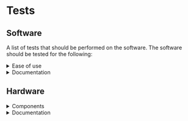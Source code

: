 # Tests

## Software

A list of tests that should be performed on the software. The software should be tested for the following:

<details>
<summary>Ease of use</summary>

- [ ] An enduser should be able to use the software without any prior knowledge
  - [ ] An enduser should be able to look and the website and know how to controll the ledstrips
  - [ ] An enduser should be able to look at the website and know how to change the settings
  - [ ] An enduser should be able to look at the website and know how to change the color of the ledstrips
  - [ ] An enduser should be able to look at the website and know how to change the brightness of the ledstrips
  - [ ] An enduser should be able to look at the website and know how to change the speed of the ledstrips
  - [ ] An enduser should be able to look at the website and know how to change the mode of the ledstrips
  - [ ] An enduser should be able to look at the website and know how to change the direction of the ledstrips
  - [ ] An enduser should be able to look at the website and know how to split a ledstrip in multiple segments
  - [ ] An enduser should be able to look at the website and know how to change the color of a segment
  - [ ] An enduser should be able to look at the website and know how to change the color of a whole ledstrip
- [x] The software should be easy to install
  - [x] An step by step installation guide should be available
  - [x] Someone with basic knowledge of computers should be able to install the software
  - [x] After setting up the config files the software should be able to start with one command
- [x] The software should be easy to configure
  - [x] A step by step configuration guide should be available with with files to edit and what to edit

</details>

<details>
<summary>Documentation</summary>

- [x] The website should have a README.md file
  - [x] The README.md file should contain a description of the software
  - [x] The README.md file should contain the technologies used
  - [x] The README.md file should contain some screenshots of the website
- [x] The backend should have a README.md file
  - [x] The README.md file should contain a description of the software
  - [x] The README.md file should contain the technologies used
  - [x] The README.md file should contain an UML diagram of the Virtual Ledstrip
  - [x] The README.md file should contain documentation of the Virtual Ledstrip
- [x] There shoud be a docs folder with a README.md file

</details>

## Hardware

<details>
<summary>Components</summary>

- [x] The converter should convert the 24V input into 5V output
- [x] The level shifter should be able to make the 3.3V signal into a 5V signal
- [x] The electrical supply should be able to power all the 5 ledstrips
- [x] Test the ledstrips
  - [x] Test the max current of the ledstrips
  - [x] Check the required voltage of the ledstrips
- [x] Test if the ESP sends a signal
- [x] Test if the ledstrips are working with the signal
  - [x] Check if the signal at the end is 5V
  - [x] Check if u get the right effect on the ledstrips
- [x] Test if everything works

</details>

<details>
<summary>Documentation</summary>

- [x] The signals of the hardware should be documented with scope images
- [x] The README.md file in docs should contain info about the used components
- [x] The README.md file in docs should contain both hardware and software architecture diagram
- [x] The README.md file in docs should contain wiring diagram and how the level-shifter is made

</details>
